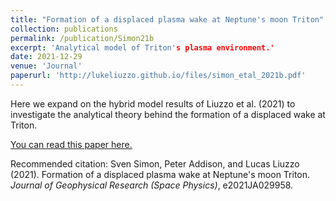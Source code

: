 ```yaml
---
title: "Formation of a displaced plasma wake at Neptune's moon Triton"
collection: publications
permalink: /publication/Simon21b
excerpt: 'Analytical model of Triton's plasma environment.'
date: 2021-12-29
venue: 'Journal'
paperurl: 'http://lukeliuzzo.github.io/files/simon_etal_2021b.pdf'
---
```

Here we expand on the hybrid model results of Liuzzo et al. (2021) to investigate the analytical theory behind the formation of a displaced wake at Triton.

[You can read this paper here.](http://lukeliuzzo.github.io/files/Simon_etal_2021b.pdf)

Recommended citation: Sven Simon, Peter Addison, and Lucas Liuzzo (2021). Formation of a displaced plasma wake at Neptune's moon Triton. <i>Journal of Geophysical Research (Space Physics)</i>, e2021JA029958.
